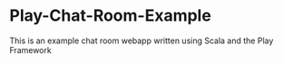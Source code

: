 Play-Chat-Room-Example
======================

This is an example chat room webapp written using Scala and the Play Framework
